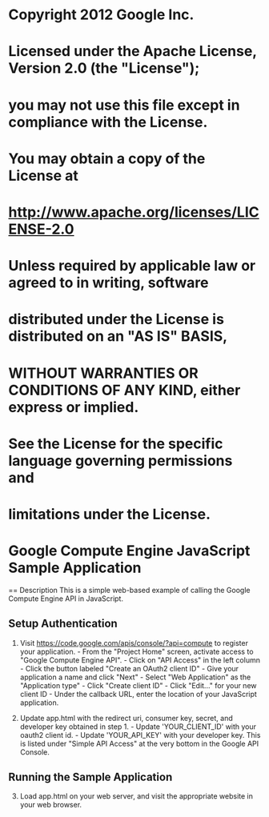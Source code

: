 # Copyright 2012 Google Inc.
#
# Licensed under the Apache License, Version 2.0 (the "License");
# you may not use this file except in compliance with the License.
# You may obtain a copy of the License at
#
#     http://www.apache.org/licenses/LICENSE-2.0
#
# Unless required by applicable law or agreed to in writing, software
# distributed under the License is distributed on an "AS IS" BASIS,
# WITHOUT WARRANTIES OR CONDITIONS OF ANY KIND, either express or implied.
# See the License for the specific language governing permissions and
# limitations under the License.

# Google Compute Engine JavaScript Sample Application

== Description
This is a simple web-based example of calling the Google Compute Engine API
in JavaScript.

## Setup Authentication
  1) Visit https://code.google.com/apis/console/?api=compute to register your
  application.
    - From the "Project Home" screen, activate access to "Google Compute Engine
    API".
    - Click on "API Access" in the left column
    - Click the button labeled "Create an OAuth2 client ID"
    - Give your application a name and click "Next"
    - Select "Web Application" as the "Application type"
    - Click "Create client ID"
    - Click "Edit..." for your new client ID
    - Under the callback URL, enter the location of your JavaScript application.

  2) Update app.html with the redirect uri, consumer key, secret, and
  developer key obtained in step 1.
    - Update 'YOUR_CLIENT_ID' with your oauth2 client id.
    - Update 'YOUR_API_KEY' with your developer key.
    This is listed under "Simple API Access" at the very bottom in the Google
    API Console.

## Running the Sample Application
  3) Load app.html on your web server, and visit the appropriate website in
  your web browser.
